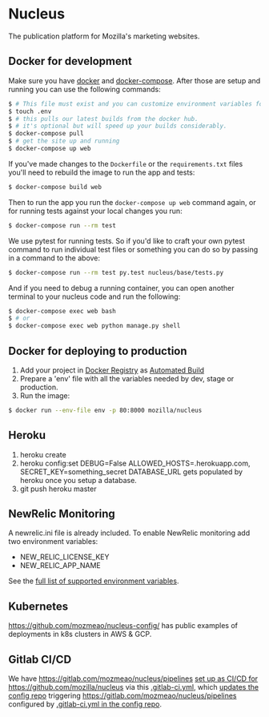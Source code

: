 Nucleus
=======

The publication platform for Mozilla's marketing websites.

Docker for development
----------------------

Make sure you have [docker](https://www.docker.com/products/docker-desktop) and 
[docker-compose](https://github.com/docker/compose). After those are setup and running
you can use the following commands:

```bash
$ # This file must exist and you can customize environment variables for local dev in it
$ touch .env
$ # this pulls our latest builds from the docker hub.
$ # it's optional but will speed up your builds considerably.
$ docker-compose pull
$ # get the site up and running
$ docker-compose up web
```

If you've made changes to the `Dockerfile` or the `requirements.txt` files you'll need to rebuild
the image to run the app and tests:

```bash
$ docker-compose build web
```

Then to run the app you run the `docker-compose up web` command again, or for running tests against your local changes you run:

```bash
$ docker-compose run --rm test
```

We use pytest for running tests. So if you'd like to craft your own pytest command to run individual test files or something
you can do so by passing in a command to the above:

```bash
$ docker-compose run --rm test py.test nucleus/base/tests.py
```

And if you need to debug a running container, you can open another terminal to your nucleus code and run the following:

```bash
$ docker-compose exec web bash
$ # or
$ docker-compose exec web python manage.py shell
```

Docker for deploying to production
-----------------------------------

1. Add your project in [Docker Registry](https://registry.hub.docker.com/) as [Automated Build](http://docs.docker.com/docker-hub/builds/)
2. Prepare a 'env' file with all the variables needed by dev, stage or production.
3. Run the image:

```bash
$ docker run --env-file env -p 80:8000 mozilla/nucleus
```

Heroku
------
1. heroku create
2. heroku config:set DEBUG=False ALLOWED_HOSTS=<foobar>.herokuapp.com, SECRET_KEY=something_secret
   DATABASE_URL gets populated by heroku once you setup a database.
3. git push heroku master


NewRelic Monitoring
-------------------

A newrelic.ini file is already included. To enable NewRelic monitoring
add two environment variables:

 - NEW_RELIC_LICENSE_KEY
 - NEW_RELIC_APP_NAME

See the [full list of supported environment variables](https://docs.newrelic.com/docs/agents/python-agent/installation-configuration/python-agent-configuration#environment-variables).


## Kubernetes

https://github.com/mozmeao/nucleus-config/ has public examples of deployments in k8s clusters in AWS & GCP.


## Gitlab CI/CD

We have https://gitlab.com/mozmeao/nucleus/pipelines [set up as CI/CD for](https://gitlab.com/mozmeao/infra/blob/master/docs/gitlab_ci.md)  https://github.com/mozilla/nucleus via this [.gitlab-ci.yml](https://github.com/mozilla/nucleus/blob/gitlab/.gitlab-ci.yml), which [updates the config repo](https://github.com/mozilla/nucleus/blob/gitlab/bin/update-config.sh) triggering https://gitlab.com/mozmeao/nucleus/pipelines configured by [.gitlab-ci.yml in the config repo](https://github.com/mozilla/nucleus-config/blob/master/.gitlab-ci.yml).
